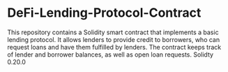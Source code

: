 # DeFi-Lending-Protocol-Contract
This repository contains a Solidity smart contract that implements a basic lending protocol. It allows lenders to provide credit to borrowers, who can request loans and have them fulfilled by lenders. The contract keeps track of lender and borrower balances, as well as open loan requests. Solidty 0.20.0

